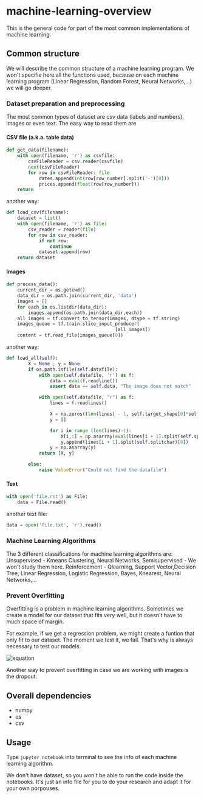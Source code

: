 # machine-learning-overview
This is the general code for part of the most common implementations of machine learning.

## Common structure

We will describe the common structure of a machine learning program. We won't specifie here all the functions used, because on each machine learning program (Linear Regression, Random Forest, Neural Networks,...) we will go deeper.

### Dataset preparation and preprocessing

The most common types of dataset are csv data (labels and numbers), images or even text. The easy way to read them are

#### CSV file (a.k.a. table data)

```python
def get_data(filename):
	with open(filename, 'r') as csvfile:
		csvFileReader = csv.reader(csvfile)
		next(csvFileReader) 
		for row in csvFileReader: file
			dates.append(int(row[row_number].split('-')[0]))
			prices.append(float(row[row_number]))
	return		

```
another way:

```python
def load_csv(filename):
	dataset = list()
	with open(filename, 'r') as file:
		csv_reader = reader(file)
		for row in csv_reader:
			if not row:
				continue
			dataset.append(row)
	return dataset
```

#### Images
```python
def process_data():   
    current_dir = os.getcwd()
    data_dir = os.path.join(current_dir, 'data')
    images = []
    for each in os.listdir(data_dir):
        images.append(os.path.join(data_dir,each))
    all_images = tf.convert_to_tensor(images, dtype = tf.string)
    images_queue = tf.train.slice_input_producer(
                                        [all_images])
    content = tf.read_file(images_queue[0])
```

another way:

```python
def load_all(self):
		X = None ; y = None
		if os.path.isfile(self.datafile):
			with open(self.datafile, 'r') as f:
				data = eval(f.readline())
				assert data == self.data, "The image does not match"

			with open(self.datafile, "r") as f:
				lines = f.readlines()

				X = np.zeros((len(lines) - 1, self.target_shape[0]*self.target_shape[1]))
				y = []

				for i in range (len(lines)-1):
					X[i,:] = np.asarray(eval(lines[i + 1].split(self.splitchar)[1]))
					y.append(lines[i + 1].split(self.splitchar)[0])
				y = np.asarray(y)
			return [X, y]

		else:
			raise ValueError("Could not find the datafile")

```

#### Text

```python
with open('file.rst') as File:
    data = File.read()
```

another text file:

```python
data = open('file.txt', 'r').read() 
```

### Machine Learning Algorithms

The 3 different classifications for machine learning algorithms are:
Unsupervised - Kmeans Clustering, Neural Networks,
Semisupervised - We won't study them here.
Reinforcement - Qlearning, Support Vector,Decision Tree, Linear Regression, Logistic Regression, Bayes, Knearest, Neural Networks,...

### Prevent Overfitting

Overfitting is a problem in machine learning algorithms. Sometimes we create a model for our dataset that fits very well, but it doesn't have to much space of margin. 

For example, if we get a regression problem, we might create a funtion that only fit to our dataset. The moment we test it, we fail. That's why is always necessary to test our models.

![equation](https://latex.codecogs.com/gif.latex?w^*&space;=\arg{\min_&space;w&space;\sum_j&space;\big(t(x_j)-\sum_i&space;w_ih_i(x_j)\big)^2&space;&plus;&space;\lambda&space;\sum^k_{i=1}|w_i|^2})

Another way to prevent overfitting in case we are working with images is the dropout.

## Overall dependencies

* numpy
* os
* csv

## Usage

Type `jupyter notebook` into terminal to see the info of each machine learning algorithm. 

We don't have dataset, so you won't be able to run the code inside the notebooks. It's just an info file for you to do your research and adapt it for your own porpouses.